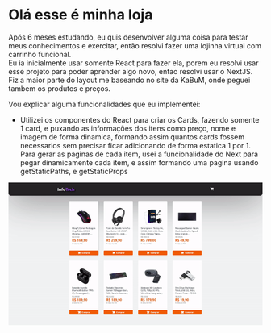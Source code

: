 # Olá esse é minha loja

Após 6 meses estudando, eu quis desenvolver alguma coisa para testar meus conhecimentos e exercitar, então resolvi fazer uma lojinha virtual com carrinho funcional.<br>
Eu ia inicialmente usar somente React para fazer ela, porem eu resolvi usar esse projeto para poder aprender algo novo, entao resolvi usar o NextJS.<br>
Fiz a maior parte do layout me baseando no site da KaBuM, onde peguei tambem os produtos e preços.

Vou explicar alguma funcionalidades que eu implementei:

* Utilizei os componentes do React para criar os Cards, fazendo somente 1 card, e puxando as informações dos itens como preço, nome e imagem de forma dinamica, formando assim quantos cards fossem necessarios sem precisar ficar adicionando de forma estatica 1 por 1. <br>
Para gerar as paginas de cada item, usei a funcionalidade do Next para pegar dinamicamente cada item, e assim formando uma pagina usando getStaticPaths, e getStaticProps

<p aling="center">
  
  <img src="/public/assets/images/toReadme/1.gif"> 
</p>


